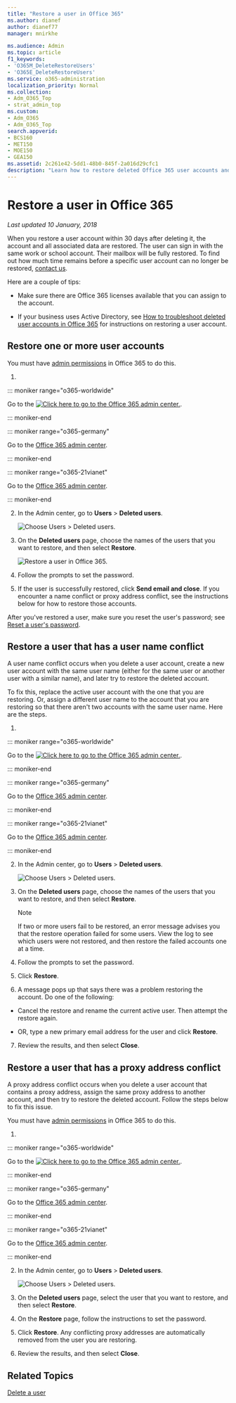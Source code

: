 ```yaml
---
title: "Restore a user in Office 365"
ms.author: dianef
author: dianef77
manager: mnirkhe

ms.audience: Admin
ms.topic: article
f1_keywords:
- 'O365M_DeleteRestoreUsers'
- 'O365E_DeleteRestoreUsers'
ms.service: o365-administration
localization_priority: Normal
ms.collection:
- Adm_O365_Top
- strat_admin_top
ms.custom:
- Adm_O365
- Adm_O365_Top
search.appverid:
- BCS160
- MET150
- MOE150
- GEA150
ms.assetid: 2c261e42-5dd1-48b0-845f-2a016d29cfc1
description: "Learn how to restore deleted Office 365 user accounts and all associated data."
---
```


# Restore a user in Office 365

 *Last updated 10 January, 2018* 
  
When you restore a user account within 30 days after deleting it, the account and all associated data are restored. The user can sign in with the same work or school account. Their mailbox will be fully restored. To find out how much time remains before a specific user account can no longer be restored, [contact us](../contact-support-for-business-products.md).
  
Here are a couple of tips:
  
- Make sure there are Office 365 licenses available that you can assign to the account.
    
- If your business uses Active Directory, see [How to troubleshoot deleted user accounts in Office 365](https://support.microsoft.com/kb/2619308) for instructions on restoring a user account. 
    
## Restore one or more user accounts
<a name="__toc336346186"> </a>

You must have [admin permissions](about-admin-roles.md) in Office 365 to do this. 
  
1. 
::: moniker range="o365-worldwide"

Go to the [![Click here to go to the Office 365 admin center.](../media/e00ba917-c3fb-4173-b344-43eb5c7eeb15.png)](https://portal.office.com/adminportal/home).

::: moniker-end

::: moniker range="o365-germany"

Go to the [Office 365 admin center](https://portal.office.de/adminportal/home).

::: moniker-end

::: moniker range="o365-21vianet"

Go to the [Office 365 admin center](https://login.partner.microsoftonline.cn).

::: moniker-end

2. In the Admin center, go to **Users** \> **Deleted users**.
    
    ![Choose Users \> Deleted users.](../media/bd041355-906e-440b-b1ce-00cabf12d490.png)
  
3. On the **Deleted users** page, choose the names of the users that you want to restore, and then select **Restore**.
    
    ![Restore a user in Office 365.](../media/ab9119f4-b5a4-4f29-8397-67734ed86165.png)
  
4. Follow the prompts to set the password.
    
5. If the user is successfully restored, click **Send email and close**. If you encounter a name conflict or proxy address conflict, see the instructions below for how to restore those accounts.
    
After you've restored a user, make sure you reset the user's password; see [Reset a user's password](reset-passwords.md).
  
## Restore a user that has a user name conflict
<a name="RestoreUserNameConflict"> </a>

A user name conflict occurs when you delete a user account, create a new user account with the same user name (either for the same user or another user with a similar name), and later try to restore the deleted account.
  
To fix this, replace the active user account with the one that you are restoring. Or, assign a different user name to the account that you are restoring so that there aren't two accounts with the same user name. Here are the steps.
  
1. 
::: moniker range="o365-worldwide"

Go to the [![Click here to go to the Office 365 admin center.](../media/e00ba917-c3fb-4173-b344-43eb5c7eeb15.png)](https://portal.office.com/adminportal/home).

::: moniker-end

::: moniker range="o365-germany"

Go to the [Office 365 admin center](https://portal.office.de/adminportal/home).

::: moniker-end

::: moniker range="o365-21vianet"

Go to the [Office 365 admin center](https://login.partner.microsoftonline.cn).

::: moniker-end

2. In the Admin center, go to **Users** \> **Deleted users**.
    
    ![Choose Users \> Deleted users.](../media/bd041355-906e-440b-b1ce-00cabf12d490.png)
  
3. On the **Deleted users** page, choose the names of the users that you want to restore, and then select **Restore**.
    
    > [!NOTE]
    > If two or more users fail to be restored, an error message advises you that the restore operation failed for some users. View the log to see which users were not restored, and then restore the failed accounts one at a time. 
  
4. Follow the prompts to set the password.
    
5. Click **Restore**.
    
6. A message pops up that says there was a problem restoring the account. Do one of the following:
    
  - Cancel the restore and rename the current active user. Then attempt the restore again.
    
  - OR, type a new primary email address for the user and click **Restore**.
    
7. Review the results, and then select **Close**.
    
## Restore a user that has a proxy address conflict
<a name="RestoreUserProxyConflict"> </a>

A proxy address conflict occurs when you delete a user account that contains a proxy address, assign the same proxy address to another account, and then try to restore the deleted account. Follow the steps below to fix this issue.
  
You must have [admin permissions](about-admin-roles.md) in Office 365 to do this. 
  
1. 
::: moniker range="o365-worldwide"

Go to the [![Click here to go to the Office 365 admin center.](../media/e00ba917-c3fb-4173-b344-43eb5c7eeb15.png)](https://portal.office.com/adminportal/home).

::: moniker-end

::: moniker range="o365-germany"

Go to the [Office 365 admin center](https://portal.office.de/adminportal/home).

::: moniker-end

::: moniker range="o365-21vianet"

Go to the [Office 365 admin center](https://login.partner.microsoftonline.cn).

::: moniker-end

2. In the Admin center, go to **Users** \> **Deleted users**.
    
    ![Choose Users \> Deleted users.](../media/bd041355-906e-440b-b1ce-00cabf12d490.png)
  
3. On the **Deleted users** page, select the user that you want to restore, and then select **Restore**. 
    
4. On the **Restore** page, follow the instructions to set the password. 
    
5. Click **Restore**. Any conflicting proxy addresses are automatically removed from the user you are restoring.
    
6. Review the results, and then select **Close**.

## Related Topics
<a name="RestoreUserProxyConflict"> </a>

[Delete a user](delete-a-user.md)
  

